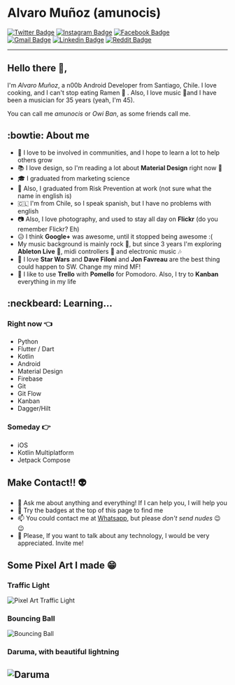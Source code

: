 # Alvaro Muñoz (amunocis)
[![Twitter Badge](https://img.shields.io/badge/-@amunocis-1ca0f1?style=flat-square&labelColor=1ca0f1&logo=twitter&logoColor=white&link=https://twitter.com/amunocis)](https://twitter.com/amunocis)
[![Instagram Badge](https://img.shields.io/badge/@amunocis-E4405F?style=flat-square&logo=instagram&logoColor=white&link=https://www.instagram.com/amunocis/)](https://www.instagram.com/amunocis/)
[![Facebook Badge ](https://img.shields.io/badge/Alvaro_Muñoz-1877F2?style=flat-square&logo=facebook&logoColor=white&link=https://www.facebook.com/amunocis)](https://www.facebook.com/amunocis)\
[![Gmail Badge](https://img.shields.io/badge/-amunocis@gmail.com-c14438?style=flat-square&logo=Gmail&logoColor=white&link=mailto:amunocis@gmail.com)](mailto:amunocis@gmail.com)
[![Linkedin Badge](https://img.shields.io/badge/-Alvaro_Muñoz-blue?style=flat-square&logo=Linkedin&logoColor=white&link=https://www.linkedin.com/in/alvaromunozcisternas/)](https://www.linkedin.com/in/alvaromunozcisternas/)
[![Reddit Badge](https://img.shields.io/badge/Owi_Ban-FF4500?style=flat-square&logo=reddit&logoColor=white&https://www.reddit.com/user/amunocis)](https://www.reddit.com/user/amunocis)

---

## Hello there 👋,
I'm *Alvaro Muñoz*, a n00b Android Developer from Santiago, Chile. I love cooking, and I can't stop eating Ramen :ramen: . Also, I love music :guitar:and I have been a musician for 35 years (yeah, I'm 45).

You can call me *amunocis* or *Owi Ban*, as some friends call me.

## :bowtie: About me
- :busts_in_silhouette: I love to be involved in communities, and I hope to learn a lot to help others grow
- :books: I love design, so I'm reading a lot about **Material Design** right now :book:
- :mortar_board: I graduated from marketing science
- :construction_worker: Also, I graduated from Risk Prevention at work (not sure what the name in english is)
- :chile: I'm from Chile, so I speak spanish, but I have no problems with english
- :camera: Also, I love photography, and used to stay all day on **Flickr** (do you remember Flickr? Eh)
- :disappointed_relieved: I think **Google+** was awesome, until it stopped being awesome :(
- My music background is mainly rock :metal:, but since 3 years I'm exploring **Ableton Live** :musical_score:, midi controllers :musical_keyboard: and electronic music :notes:
- :space_invader: I love **Star Wars** and **Dave Filoni** and **Jon Favreau** are the best thing could happen to SW. Change my mind MF!
- :tomato: I like to use **Trello** with **Pomello** for Pomodoro. Also, I try to **Kanban** everything in my life

## :neckbeard: Learning...
### Right now :point_left:
- Python
- Flutter / Dart
- Kotlin
- Android
- Material Design
- Firebase
- Git
- Git Flow
- Kanban
- Dagger/Hilt
### Someday :point_right:
- iOS
- Kotlin Multiplatform
- Jetpack Compose

## Make Contact!! :alien:
- 💬 Ask me about anything and everything! If I can help you, I will help you
- :name_badge: Try the badges at the top of this page to find me
- 📫 You could contact me at [Whatsapp](https://wa.me/+56944376762), but please *don't send nudes* :wink: :wink:
- 💬 Please, If you want to talk about any technology, I would be very appreciated. Invite me!

## Some Pixel Art I made :grin:
### Traffic Light
![Pixel Art Traffic Light](https://64.media.tumblr.com/fbcdf4a3a2e0c2508e8d28d04024ba6b/9789824e0701a026-4f/s100x200/9bffecbfa04da1ef4f9e1c31805a0bd758d1bc7c.gifv)

### Bouncing Ball
![Bouncing Ball](https://64.media.tumblr.com/71ed4a0f4b33bfb1791e58ae1aabfca8/b327fac614ff6273-f3/s75x75_c1/e158dd0e92f5f9e0aebdef4ed8b002805552e504.gifv)

### Daruma, with beautiful lightning
![Daruma](https://64.media.tumblr.com/fe1f2da7a066bbd6bef68ce2fb2319f0/f70d07eb77c712d6-84/s100x200/0bce0f5a7ac27093c24c8ac282322021ff704afb.png)
---
